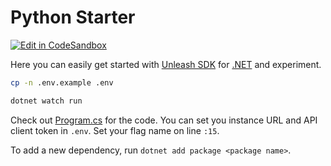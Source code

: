 # Python Starter

[![Edit in CodeSandbox](https://codesandbox.io/static/img/play-codesandbox.svg)](https://codesandbox.io/s/github/Tymek/unleash-sdk-examples/tree/master/Csharp)

Here you can easily get started with [Unleash SDK](https://github.com/Unleash/unleash-client-rust) for [.NET](https://dotnet.microsoft.com) and experiment.

```sh
cp -n .env.example .env

dotnet watch run
```

Check out [Program.cs](./Program.cs) for the code.
You can set you instance URL and API client token in `.env`.
Set your flag name on line `:15`.

To add a new dependency, run `dotnet add package <package name>`.
